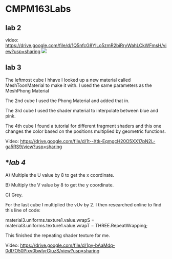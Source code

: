 # CMPM163Labs

## **lab 2**
video: https://drive.google.com/file/d/1Q5nfcG8YlLo5zmR2biRryWahLCkWFmsH/view?usp=sharing
![](https://i.imgur.com/0ATLZZV.png)


## **lab 3**
The leftmost cube I hhave I looked up a new material called MeshToonMaterial to make it with. I used the same parameters as the MeshPhong Material

The 2nd cube I used the Phong Material and added that in.

The 3rd cube I used the shader material to interpolate between blue and pink.

The 4th cube I found a tutorial for different fragment shaders and this one changes the color based on the positions multiplied by geometric functions.

Video: https://drive.google.com/file/d/1t--Xtk-EqmgcH20O5XX17pN2L-ga5RS9/view?usp=sharing

## **lab 4*
A) Multiple the U value by 8 to get the x coordinate.

B) Multiply the V value by 8 to get the y coordinate.

C) Grey.

For the last cube I multiplied the vUv by 2. I then researched online to find this line of code:


material3.uniforms.texture1.value.wrapS = material3.uniforms.texture1.value.wrapT = THREE.RepeatWrapping;

This finished the repeating shader texture for me.


Video: https://drive.google.com/file/d/1py-bAaMdq-0dl7O50Pixv0bwlyrGiuzS/view?usp=sharing

